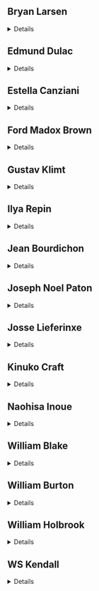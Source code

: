 ## <a name=bryan-larsen>Bryan Larsen</a>

<details><img src=/pub/pix/bryan-larsen-triumph-of-icarus.jpg></details>

## <a name=edmund-dulac>Edmund Dulac</a>

<details><img src=/pub/pix/edmund-dulac-fairies-i-have-met.jpg> <img src=/pub/pix/edmund-dulac-newspapers.jpg><img src=/pub/pix/edmund-dulac-princess-and-the-pea.jpg></details>

## <a name=estella-canziani>Estella Canziani</a>

<details><img src=/pub/pix/estella-canziani-fairies-bless-the-newborn-child.jpg>><img src=/pub/pix/estella-canziani-satan-awakening-his-legions.jpg></details>

## <a name=ford-madox-brown>Ford Madox Brown</a>

<details><img src=/pub/pix/ford-madox-brown-pretty-baa-lambs.jpg><img src=/pub/pix/ford-madox-brown-the-last-of-england.jpg></details>

## <a name=gustav-klimt>Gustav Klimt</a>

<details><img src=/pub/pix/gustav-klimt-allegorie-der-skulptur.jpg><img src=/pub/pix/gustav-klimt-idylle.jpg></details>

## <a name=ilya-repin>Ilya Repin</a>

<details><img src=/pub/pix/ilya-repin-ivan-the-terrible.jpg><img src=/pub/pix/ilya-repin-resurrection-of-the-daughter-of-jairus.jpg></details>

## <a name=jean-bourdichon>Jean Bourdichon</a>

<details><img src=/pub/pix/jean-bourdichon-judas-betraying-Christ.avif>Bourdichon painted the [Great Hours of Anne of Brittany](//facsimiles.com/facsimiles/great-hours-of-anne-of-brittany)</details>

## <a name=joseph-noel-paton>Joseph Noel Paton</a>

<details><img src=/pub/pix/joseph-noel-paton-the-quarrel-of-oberon-and-titania.jpg><img src=/pub/pix/joseph-noel-paton-the-reconciliation-of-titania-and-oberon.jpg></details>

## <a name=josse-lieferinxe>Josse Lieferinxe</a>

<details><img src=/pub/pix/josse-lieferinxe-angels-fighting-demons.webp><img src=/pub/pix/josse-lieferinxe-st-sebastian-interceding.jpg><img src=/pub/pix/josse-lieferinxe-st-michael-killing-dragon.jpg></details>

## <a name=kinuko-craft>Kinuko Craft</a>

<details>
https://www.kinukoycraft.com/

`https://www.muddycolors.com/wp-content/uploads/2017/12/50003-tumblr_m5mjd5sdtr1qliyf3o1_1280.jpg`

`https://64.media.tumblr.com/62ae3d558134334afcfc6b7a80d4f089/tumblr_inline_nr10yuDbHS1t1ccaf_400.jpg`</details>

## <a name=naohisa-inoue>Naohisa Inoue</a>

<details><img src=/pub/pix/naohisa-inoue-floating-city.avif><img src=/pub/pix/naohisa-inoue-kitchen.jpg><img src=/pub/pix/naohisa-inoue-nijimati.jpg><img src=/pub/pix/naohisa-inoue-resort.jpg></details>

## <a name=william-blake>William Blake</a>

<details><img src=/pub/pix/william-blake-moses-and-the-brazen-serpent.jpg><img src=/pub/pix/william-blake-the-angel-michael-binding-satan.jpeg></details>

## <a name=william-burton>William Burton</a>

<details><img src=/pub/pix/william-burton-king-of-sorrows.jpg><img src=/pub/pix/william-burton-the-wounded-cavalier.jpg><img src=/pub/pix/william-burton-the-wounded-cavalier2.jpg></details>

## <a name=william-holbrook>William Holbrook</a>

<details><img src=/pub/pix/william-holbrook-bear-and-cub.jpg><img src=/pub/pix/william-holbrook-dancing-bears.jpg></details>

## <a name=ws-kendall>WS Kendall</a>

<details><img src=/pub/pix/ws-kendall-an-interlude.jpg></details>
